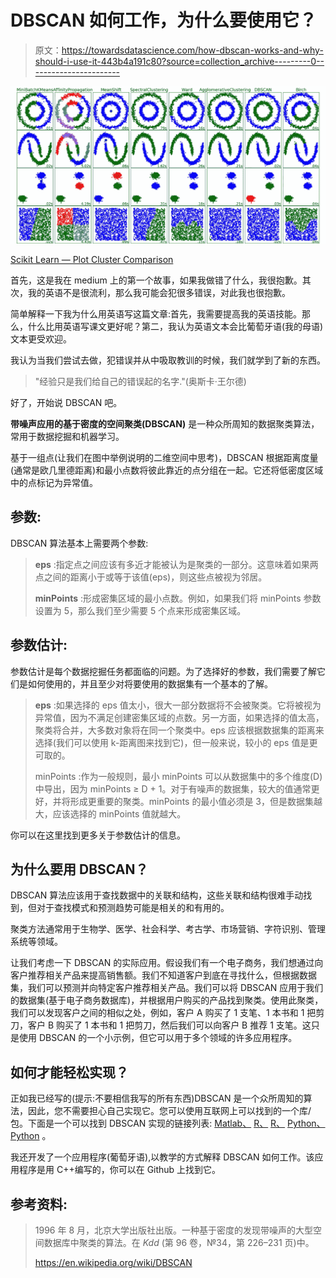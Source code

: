 # DBSCAN 如何工作，为什么要使用它？

> 原文：<https://towardsdatascience.com/how-dbscan-works-and-why-should-i-use-it-443b4a191c80?source=collection_archive---------0----------------------->

![](img/d33e9522dbbf9f7d6ec680da7048ed69.png)

[Scikit Learn — Plot Cluster Comparison](https://scikit-learn.org/0.15/auto_examples/cluster/plot_cluster_comparison.html)

首先，这是我在 medium 上的第一个故事，如果我做错了什么，我很抱歉。其次，我的英语不是很流利，那么我可能会犯很多错误，对此我也很抱歉。

简单解释一下我为什么用英语写这篇文章:首先，我需要提高我的英语技能。那么，什么比用英语写课文更好呢？第二，我认为英语文本会比葡萄牙语(我的母语)文本更受欢迎。

我认为当我们尝试去做，犯错误并从中吸取教训的时候，我们就学到了新的东西。

> "经验只是我们给自己的错误起的名字."(奥斯卡·王尔德)

好了，开始说 DBSCAN 吧。

**带噪声应用的基于密度的空间聚类(DBSCAN)** 是一种众所周知的数据聚类算法，常用于数据挖掘和机器学习。

基于一组点(让我们在图中举例说明的二维空间中思考)，DBSCAN 根据距离度量(通常是欧几里德距离)和最小点数将彼此靠近的点分组在一起。它还将低密度区域中的点标记为异常值。

## 参数:

DBSCAN 算法基本上需要两个参数:

> **eps** :指定点之间应该有多近才能被认为是聚类的一部分。这意味着如果两点之间的距离小于或等于该值(eps)，则这些点被视为邻居。
> 
> **minPoints** :形成密集区域的最小点数。例如，如果我们将 minPoints 参数设置为 5，那么我们至少需要 5 个点来形成密集区域。

## 参数估计:

参数估计是每个数据挖掘任务都面临的问题。为了选择好的参数，我们需要了解它们是如何使用的，并且至少对将要使用的数据集有一个基本的了解。

> **eps** :如果选择的 eps 值太小，很大一部分数据将不会被聚类。它将被视为异常值，因为不满足创建密集区域的点数。另一方面，如果选择的值太高，聚类将合并，大多数对象将在同一个聚类中。eps 应该根据数据集的距离来选择(我们可以使用 k-距离图来找到它)，但一般来说，较小的 eps 值是更可取的。
> 
> minPoints :作为一般规则，最小 minPoints 可以从数据集中的多个维度(D)中导出，因为 minPoints ≥ D + 1。对于有噪声的数据集，较大的值通常更好，并将形成更重要的聚类。minPoints 的最小值必须是 3，但是数据集越大，应该选择的 minPoints 值就越大。

你可以在这里找到更多关于参数估计的信息。

## 为什么要用 DBSCAN？

DBSCAN 算法应该用于查找数据中的关联和结构，这些关联和结构很难手动找到，但对于查找模式和预测趋势可能是相关的和有用的。

聚类方法通常用于生物学、医学、社会科学、考古学、市场营销、字符识别、管理系统等领域。

让我们考虑一下 DBSCAN 的实际应用。假设我们有一个电子商务，我们想通过向客户推荐相关产品来提高销售额。我们不知道客户到底在寻找什么，但根据数据集，我们可以预测并向特定客户推荐相关产品。我们可以将 DBSCAN 应用于我们的数据集(基于电子商务数据库)，并根据用户购买的产品找到聚类。使用此聚类，我们可以发现客户之间的相似之处，例如，客户 A 购买了 1 支笔、1 本书和 1 把剪刀，客户 B 购买了 1 本书和 1 把剪刀，然后我们可以向客户 B 推荐 1 支笔。这只是使用 DBSCAN 的一个小示例，但它可以用于多个领域的许多应用程序。

## 如何才能轻松实现？

正如我已经写的(提示:不要相信我写的所有东西)DBSCAN 是一个众所周知的算法，因此，您不需要担心自己实现它。您可以使用互联网上可以找到的一个库/包。下面是一个可以找到 DBSCAN 实现的链接列表: [Matlab、](https://www.mathworks.com/matlabcentral/fileexchange/52905-dbscan-clustering-algorithm) [R、](https://cran.r-project.org/web/packages/dbscan/index.html) [R、](https://github.com/mhahsler/dbscan) [Python、](http://scikit-learn.org/stable/modules/generated/sklearn.cluster.DBSCAN.html) [Python](https://github.com/choffstein/dbscan) 。

我还开发了一个应用程序(葡萄牙语),以教学的方式解释 DBSCAN 如何工作。该应用程序是用 C++编写的，你可以在 Github 上找到它。

## 参考资料:

> 1996 年 8 月，北京大学出版社出版。一种基于密度的发现带噪声的大型空间数据库中聚类的算法。在 *Kdd* (第 96 卷，№34，第 226–231 页)中。
> 
> https://en.wikipedia.org/wiki/DBSCAN